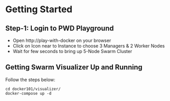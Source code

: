 # Getting Started

## Step-1:  Login to PWD Playground

- Open http://play-with-docker on your browser
- Click on Icon near to Instance to choose 3 Managers & 2 Worker Nodes
- Wait for few seconds to bring up 5-Node Swarm Cluster


## Getting Swarm Visualizer Up and Running 

Follow the steps below:

```
cd docker101/visualizer/
docker-compose up -d
```
